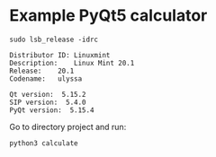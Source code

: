 # Example PyQt5 calculator

~~~
sudo lsb_release -idrc

Distributor ID:	Linuxmint
Description:	Linux Mint 20.1
Release:	20.1
Codename:	ulyssa
~~~

~~~
Qt version:  5.15.2
SIP version:  5.4.0
PyQt version:  5.15.4
~~~

Go to directory project and run:
~~~
python3 calculate
~~~